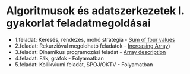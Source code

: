 # Algoritmusok és adatszerkezetek I. gyakorlat feladatmegoldásai
* 1.feladat: Keresés, rendezés, mohó stratégia - [Sum of four values](https://github.com/LaszloHerczeg/Algoritmusok--es-adatszerkezetek-I./tree/main/1.feladat)
* 2.feladat: Rekurzióval megoldható feladatok - [Increasing Array](https://github.com/LaszloHerczeg/Algoritmusok-es-adatszerkezetek-I./tree/main/2.feladat))
* 3.feladat: Dinamikus programozási feladat - [Array description](https://github.com/LaszloHerczeg/Algoritmusok-es-adatszerkezetek-I./tree/main/3.feladat)
* 4.feladat: Fák, gráfok - Folyamatban
* 5.feladat: Kollikviumi feladat, SPOJ/OKTV - Folyamatban
